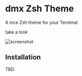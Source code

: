# dmx Zsh Theme

A nice Zsh theme for your Terminal

take a look

![screenshot](http://farm4.staticflickr.com/3803/9492597248_646f9c9204_o_d.jpg)

## Installation

TBD